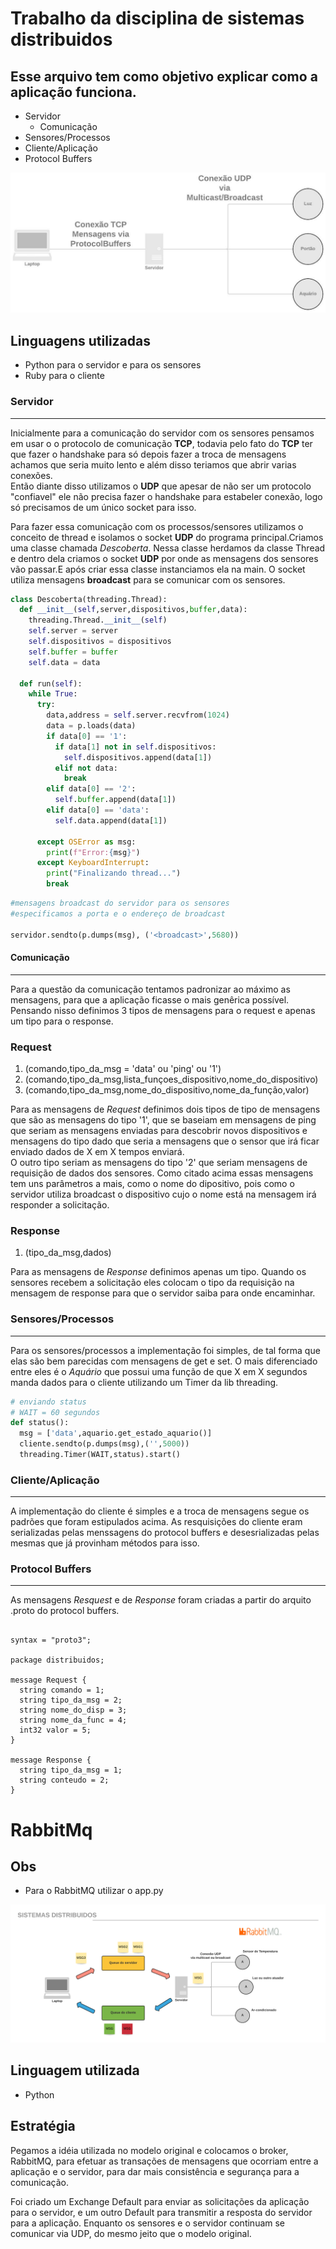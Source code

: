 # Trabalho da disciplina de sistemas distribuidos

## Esse arquivo tem como objetivo explicar como a aplicação funciona.

* Servidor
  *  Comunicação 
* Sensores/Processos
* Cliente/Aplicação
* Protocol Buffers

![Aplicação](distro.jpg)

## Linguagens utilizadas
* Python para o servidor e para os sensores
* Ruby para o cliente
  
  
### Servidor 
---
Inicialmente para a comunicação do servidor com os sensores pensamos em usar o o protocolo de comunicação **TCP**, todavia pelo fato do **TCP** ter que fazer o handshake para só depois fazer a troca de mensagens achamos que seria muito lento e além disso teriamos que abrir varias conexões.</br> Então diante disso utilizamos o **UDP** que apesar de não ser um protocolo "confiavel" ele não precisa fazer o handshake para estabeler conexão, logo só precisamos de um único socket para isso.</br>

Para fazer essa comunicação com os processos/sensores utilizamos o conceito de thread e isolamos o socket **UDP** do programa principal.Criamos uma classe chamada *Descoberta*. Nessa classe herdamos da classe Thread e dentro dela criamos o socket **UDP** por onde as mensagens dos sensores vão passar.E após criar essa classe instanciamos ela na main. O socket utiliza mensagens **broadcast** para se comunicar com os sensores.

~~~python
class Descoberta(threading.Thread):
  def __init__(self,server,dispositivos,buffer,data):
    threading.Thread.__init__(self)
    self.server = server
    self.dispositivos = dispositivos
    self.buffer = buffer
    self.data = data
  
  def run(self):
    while True:
      try:
        data,address = self.server.recvfrom(1024)
        data = p.loads(data)
        if data[0] == '1':
          if data[1] not in self.dispositivos:
            self.dispositivos.append(data[1])
          elif not data:
            break
        elif data[0] == '2':
          self.buffer.append(data[1])
        elif data[0] == 'data':
          self.data.append(data[1])

      except OSError as msg:
        print(f"Error:{msg}")
      except KeyboardInterrupt:
        print("Finalizando thread...")
        break
~~~

~~~python
#mensagens broadcast do servidor para os sensores
#especificamos a porta e o endereço de broadcast

servidor.sendto(p.dumps(msg), ('<broadcast>',5680))
~~~

#### Comunicação
---
Para a questão da comunicação tentamos padronizar ao máximo as mensagens, para que a aplicação ficasse o mais genêrica possível. Pensando nisso definimos 3 tipos de mensagens para o request e apenas um tipo para o response.

### Request
1. (comando,tipo_da_msg = 'data' ou 'ping' ou '1') 
2. (comando,tipo_da_msg,lista_funçoes_dispositivo,nome_do_dispositivo)
3. (comando,tipo_da_msg,nome_do_dispositivo,nome_da_função,valor)

Para as mensagens de *Request* definimos dois tipos de tipo de mensagens que são as mensagens do tipo '1', que se baseiam em mensagens de ping que seriam as mensagens enviadas para descobrir novos dispositivos e mensagens do tipo dado que seria a mensagens que o sensor que irá ficar enviado dados de X em X tempos enviará.</br>
O outro tipo seriam as mensagens do tipo '2' que seriam mensagens de requisição de dados dos sensores. Como citado acima essas mensagens tem uns parâmetros a mais, como o nome do dipositivo, pois como o servidor utiliza broadcast o dispositivo cujo o nome está na mensagem irá responder a solicitação.

### Response
1. (tipo_da_msg,dados)

Para as mensagens de *Response* definimos apenas um tipo. Quando os sensores recebem a solicitação eles colocam o tipo da requisição na mensagem de response para que o servidor saiba para onde encaminhar.


### Sensores/Processos
---
Para os sensores/processos a implementação foi simples, de tal forma que elas são bem parecidas com mensagens de get e set. O mais diferenciado entre eles é o *Aquário* que possui uma função de que X em X segundos manda dados para o cliente utilizando um Timer da lib threading.

~~~python
# enviando status
# WAIT = 60 segundos
def status():
  msg = ['data',aquario.get_estado_aquario()]
  cliente.sendto(p.dumps(msg),('',5000))
  threading.Timer(WAIT,status).start()
~~~

### Cliente/Aplicação
---
A implementação do cliente é simples e a troca de mensagens segue os padrões que foram estipulados acima. As resquisições do cliente eram serializadas pelas menssagens do protocol buffers e desesrializadas pelas mesmas que já provinham métodos para isso.

### Protocol Buffers
---
As mensagens *Resquest* e de *Response* foram criadas a partir do arquito .proto do protocol buffers.

~~~

syntax = "proto3";

package distribuidos;

message Request {
  string comando = 1; 
  string tipo_da_msg = 2;
  string nome_do_disp = 3;
  string nome_da_func = 4;
  int32 valor = 5;
}

message Response {
  string tipo_da_msg = 1;
  string conteudo = 2;
}
~~~


# RabbitMq

## Obs 
* Para o RabbitMQ utilizar o app.py


![RabbitMQ](RabbitMQ.png)


## Linguagem utilizada
* Python
  

## Estratégia
Pegamos a idéia utilizada no modelo original e colocamos o broker, RabbitMQ, para efetuar as transações de mensagens que ocorriam entre a aplicação e o servidor, para dar mais consistência e segurança para a comunicação.

Foi criado um Exchange Default para enviar as solicitações da aplicação para o servidor, e um outro Default para transmitir a resposta do servidor para a aplicação. Enquanto os sensores e o servidor continuam se comunicar via UDP, do mesmo jeito que o modelo original.

